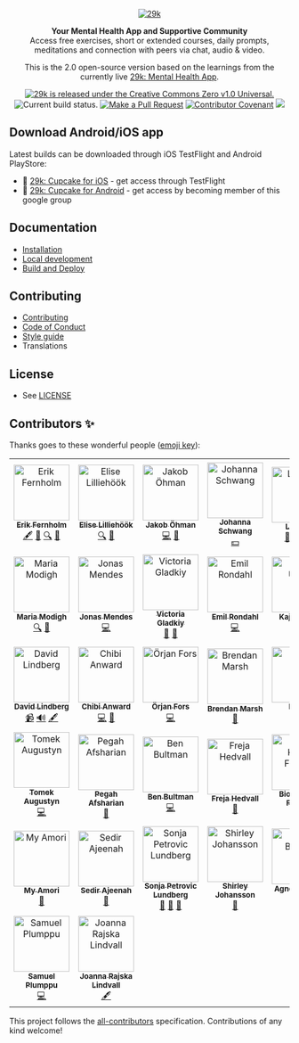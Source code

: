 <div align="center">

[![29k](https://user-images.githubusercontent.com/474066/174894987-58605dd7-86b8-4455-9c86-f17346f4e213.png)](https://29k.org)

</div>

<p align="center">
  <strong>Your Mental Health App and Supportive Community</strong></br>
  Access free exercises, short or extended courses, daily prompts, meditations and connection with peers via chat, audio & video.
</p>

<p align="center">
  This is the 2.0 open-source version based on the learnings from the currently live <a href="https://app.29k.org/download">29k: Mental Health App</a>.
</p>

<p align="center">
  <a href="https://github.com/29ki/29k/blob/HEAD/LICENSE">
    <img src="https://img.shields.io/github/license/29ki/29k" alt="29k is released under the Creative Commons Zero v1.0 Universal." />
  </a>
  <img src="https://github.com/29ki/29k/actions/workflows/test.yml/badge.svg" alt="Current build status." />
  <a href="http://makeapullrequest.com"><img src="https://img.shields.io/badge/PRs-welcome-brightgreen.svg" alt="Make a Pull Request"></a>
  <a href="docs/code_of_conduct.md"><img src="https://img.shields.io/badge/Contributor%20Covenant-2.1-4baaaa.svg" alt="Contributor Covenant"></a>
  <!-- ALL-CONTRIBUTORS-BADGE:START - Do not remove or modify this section -->
<a href="#contributors-"><img src="https://img.shields.io/badge/all_contributors-37-orange.svg?style=flat-square" atl="All Contributors" /></a>
<!-- ALL-CONTRIBUTORS-BADGE:END -->
</p>

## Download Android/iOS app

Latest builds can be downloaded through iOS TestFlight and Android PlayStore:

- 🍎 [29k: Cupcake for iOS](https://testflight.apple.com/join/0VdruQ6z) - get access through TestFlight
- 🤖 [29k: Cupcake for Android](https://groups.google.com/u/1/a/29k.org/g/android-beta-test) - get access by becoming member of this google group



## Documentation
* [Installation](/docs/INSTALLATION.md)
* [Local development](/docs/LOCAL_DEVELOPMENT.md)
* [Build and Deploy](/docs/BUILD_AND_DEPLOY.md)

## Contributing
* [Contributing](/docs/CONTRIBUTING.md)
* [Code of Conduct](/docs/CODE_OF_CONDUCT.md)
* [Style guide](/docs/STYLE_GUIDE.md)
* Translations

## License
* See [LICENSE](/LICENSE)

## Contributors ✨

Thanks goes to these wonderful people ([emoji key](https://allcontributors.org/docs/en/emoji-key)):

<!-- ALL-CONTRIBUTORS-LIST:START - Do not remove or modify this section -->
<!-- prettier-ignore-start -->
<!-- markdownlint-disable -->
<table>
  <tbody>
    <tr>
      <td align="center"><a href="https://www.linkedin.com/in/lyckoaktivist/"><img src="https://user-images.githubusercontent.com/474066/193298795-f0dc1b28-f4e4-4232-b0fd-01ab174e655c.png?s=100" width="100px;" alt="Erik Fernholm"/><br /><sub><b>Erik Fernholm</b></sub></a><br /><a href="#content" title="Content">🖋</a> <a href="#research" title="Research">🔬</a> <a href="#fundingFinding" title="Funding Finding">🔍</a> <a href="#business" title="Business development">💼</a></td>
      <td align="center"><a href="https://www.linkedin.com/in/eliselilliehook/"><img src="https://user-images.githubusercontent.com/474066/193298663-bf7038bd-a060-4d2c-bd14-6828eb0d7d27.png?s=100" width="100px;" alt="Elise Lilliehöök"/><br /><sub><b>Elise Lilliehöök</b></sub></a><br /><a href="#fundingFinding" title="Funding Finding">🔍</a> <a href="#business" title="Business development">💼</a></td>
      <td align="center"><a href="https://github.com/gewfy"><img src="https://avatars.githubusercontent.com/u/474066?v=4?s=100" width="100px;" alt="Jakob Öhman"/><br /><sub><b>Jakob Öhman</b></sub></a><br /><a href="https://github.com/29ki/29k/commits?author=gewfy" title="Code">💻</a> <a href="#business-gewfy" title="Business development">💼</a></td>
      <td align="center"><a href="https://www.linkedin.com/in/johanna-schwang-61309943/"><img src="https://user-images.githubusercontent.com/474066/193298848-bc63a7ee-58b5-4cb1-af9e-0e894fd2113a.png?s=100" width="100px;" alt="Johanna Schwang"/><br /><sub><b>Johanna Schwang</b></sub></a><br /><a href="#financial" title="Financial">💵</a></td>
      <td align="center"><a href="https://github.com/Lisa29k"><img src="https://avatars.githubusercontent.com/u/113595061?v=4?s=100" width="100px;" alt="Lisa29k"/><br /><sub><b>Lisa29k</b></sub></a><br /><a href="#design-Lisa29k" title="Design">🎨</a> <a href="#projectManagement-Lisa29k" title="Project Management">📆</a> <a href="#userTesting-Lisa29k" title="User Testing">📓</a> <a href="#business-Lisa29k" title="Business development">💼</a></td>
      <td align="center"><a href="https://www.linkedin.com/in/fredrik-livheim-53692172/"><img src="https://user-images.githubusercontent.com/474066/193298744-ea7d4d74-fa7b-4062-badf-d167fd08eb5e.png?s=100" width="100px;" alt="Fredrik Livheim"/><br /><sub><b>Fredrik Livheim</b></sub></a><br /><a href="#fundingFinding" title="Funding Finding">🔍</a> <a href="#research" title="Research">🔬</a> <a href="#content" title="Content">🖋</a> <a href="#business" title="Business development">💼</a></td>
      <td align="center"><a href="http://29k.org"><img src="https://avatars.githubusercontent.com/u/113593919?v=4?s=100" width="100px;" alt="Jenny Rickardsson"/><br /><sub><b>Jenny Rickardsson</b></sub></a><br /><a href="#content-jrrjenny" title="Content">🖋</a> <a href="#research-jrrjenny" title="Research">🔬</a> <a href="#business-jrrjenny" title="Business development">💼</a></td>
    </tr>
    <tr>
      <td align="center"><a href="https://www.linkedin.com/in/maria-modigh-666b7738/"><img src="https://user-images.githubusercontent.com/474066/193298544-5f01d508-e75c-4cc9-8a9e-e922b73a4245.png?s=100" width="100px;" alt="Maria Modigh"/><br /><sub><b>Maria Modigh</b></sub></a><br /><a href="#fundingFinding" title="Funding Finding">🔍</a> <a href="#business" title="Business development">💼</a></td>
      <td align="center"><a href="https://github.com/Nipher"><img src="https://avatars.githubusercontent.com/u/7523828?v=4?s=100" width="100px;" alt="Jonas Mendes"/><br /><sub><b>Jonas Mendes</b></sub></a><br /><a href="https://github.com/29ki/29k/commits?author=Nipher" title="Code">💻</a></td>
      <td align="center"><a href="https://www.linkedin.com/in/victoria-gladkiy-0444a7163/"><img src="https://user-images.githubusercontent.com/474066/193298946-24b0a875-9507-46c2-ad6d-4b96ee808f11.png?s=100" width="100px;" alt="Victoria Gladkiy"/><br /><sub><b>Victoria Gladkiy</b></sub></a><br /><a href="#data" title="Data">🔣</a> <a href="#blog" title="Blogposts">📝</a></td>
      <td align="center"><a href="https://github.com/swemail"><img src="https://avatars.githubusercontent.com/u/1139207?v=4?s=100" width="100px;" alt="Emil Rondahl"/><br /><sub><b>Emil Rondahl</b></sub></a><br /><a href="https://github.com/29ki/29k/commits?author=swemail" title="Code">💻</a></td>
      <td align="center"><a href="http://kajsaunge.se"><img src="https://avatars.githubusercontent.com/u/9316860?v=4?s=100" width="100px;" alt="Kajsa Unge"/><br /><sub><b>Kajsa Unge</b></sub></a><br /><a href="https://github.com/29ki/29k/commits?author=kajsaunge" title="Code">💻</a> <a href="#design-kajsaunge" title="Design">🎨</a></td>
      <td align="center"><a href="https://github.com/kapostints"><img src="https://avatars.githubusercontent.com/u/113690434?v=4?s=100" width="100px;" alt="kapostints"/><br /><sub><b>kapostints</b></sub></a><br /><a href="#design-kapostints" title="Design">🎨</a></td>
      <td align="center"><a href="https://www.linkedin.com/in/jorgers/"><img src="https://user-images.githubusercontent.com/474066/193447343-e7560fd4-a57d-4a36-9e12-28bcbd0e9f9e.png?s=100" width="100px;" alt="Jorge Ribeiro dos Santos"/><br /><sub><b>Jorge Ribeiro dos Santos</b></sub></a><br /><a href="#translation" title="Translation">🌍</a> <a href="#projectManagement" title="Project Management">📆</a></td>
    </tr>
    <tr>
      <td align="center"><a href="https://www.linkedin.com/in/david-lindberg-10808319b/"><img src="https://user-images.githubusercontent.com/474066/193299100-a66f4126-191d-4cf2-843b-aa7ae317a40f.png?s=100" width="100px;" alt="David Lindberg"/><br /><sub><b>David Lindberg</b></sub></a><br /><a href="#video" title="Videos">📹</a> <a href="#audio" title="Audio">🔊</a> <a href="#content" title="Content">🖋</a></td>
      <td align="center"><a href="https://www.linkedin.com/in/chibianward/"><img src="https://user-images.githubusercontent.com/474066/193445918-1264d8be-f883-4e75-80d4-d0f1cac6d4dd.png?s=100" width="100px;" alt="Chibi Anward"/><br /><sub><b>Chibi Anward</b></sub></a><br /><a href="https://github.com/29ki/29k/commits?author=" title="Code">💻</a> <a href="#design" title="Design">🎨</a></td>
      <td align="center"><a href="https://github.com/op"><img src="https://avatars.githubusercontent.com/u/55245?v=4?s=100" width="100px;" alt="Örjan Fors"/><br /><sub><b>Örjan Fors</b></sub></a><br /><a href="https://github.com/29ki/29k/commits?author=Op" title="Code">💻</a></td>
      <td align="center"><a href="https://www.linkedin.com/in/bamarsh/"><img src="https://user-images.githubusercontent.com/474066/193446315-b8c5bb27-a535-4ef4-a10d-787a8df83982.png?s=100" width="100px;" alt="Brendan Marsh"/><br /><sub><b>Brendan Marsh</b></sub></a><br /><a href="#projectManagement" title="Project Management">📆</a></td>
      <td align="center"><a href="https://github.com/Pelsin"><img src="https://avatars.githubusercontent.com/u/5345892?v=4?s=100" width="100px;" alt="Pelsin"/><br /><sub><b>Pelsin</b></sub></a><br /><a href="https://github.com/29ki/29k/commits?author=Pelsin" title="Code">💻</a></td>
      <td align="center"><a href="https://www.linkedin.com/in/thorarinnjohannsson/"><img src="https://user-images.githubusercontent.com/474066/193446075-13de066d-eecb-41f2-84c6-6103ec2c1f33.png?s=100" width="100px;" alt="Thorarinn Johannsson"/><br /><sub><b>Thorarinn Johannsson</b></sub></a><br /><a href="#design" title="Design">🎨</a></td>
      <td align="center"><a href="https://github.com/namvu9"><img src="https://user-images.githubusercontent.com/474066/193447154-e1f1fd7c-5605-4d64-8ae4-02c8f5fe03ab.png?s=100" width="100px;" alt="Nam Vu"/><br /><sub><b>Nam Vu</b></sub></a><br /><a href="https://github.com/29ki/29k/commits?author=namvu9" title="Code">💻</a></td>
    </tr>
    <tr>
      <td align="center"><a href="http://play.blog2t.net"><img src="https://avatars.githubusercontent.com/u/28712?v=4?s=100" width="100px;" alt="Tomek Augustyn"/><br /><sub><b>Tomek Augustyn</b></sub></a><br /><a href="https://github.com/29ki/29k/commits?author=og2t" title="Code">💻</a></td>
      <td align="center"><a href="https://www.linkedin.com/in/pegah-afsharian-70788051/"><img src="https://user-images.githubusercontent.com/474066/193445889-f8be8530-a063-4aeb-a030-baf744d4f2df.png?s=100" width="100px;" alt="Pegah Afsharian"/><br /><sub><b>Pegah Afsharian</b></sub></a><br /><a href="#projectManagement" title="Project Management">📆</a></td>
      <td align="center"><a href="https://github.com/bbultman"><img src="https://avatars.githubusercontent.com/u/8900487?v=4?s=100" width="100px;" alt="Ben Bultman"/><br /><sub><b>Ben Bultman</b></sub></a><br /><a href="https://github.com/29ki/29k/commits?author=bbultman" title="Code">💻</a></td>
      <td align="center"><a href="https://www.linkedin.com/in/frejahedvall/"><img src="https://user-images.githubusercontent.com/474066/193446264-fce5264a-2cda-43e2-a01a-29715398c110.png?s=100" width="100px;" alt="Freja Hedvall"/><br /><sub><b>Freja Hedvall</b></sub></a><br /><a href="#design" title="Design">🎨</a></td>
      <td align="center"><a href="https://www.linkedin.com/in/thorarinnjohannsson/"><img src="https://user-images.githubusercontent.com/474066/193446234-6dadc115-fd4b-4711-8a24-637373d1caae.png?s=100" width="100px;" alt="Biola Kadiri Fischer"/><br /><sub><b>Biola Kadiri Fischer</b></sub></a><br /><a href="#design" title="Design">🎨</a></td>
      <td align="center"><a href="https://reimertz.co"><img src="https://avatars.githubusercontent.com/u/625287?v=4?s=100" width="100px;" alt="Piérre Reimertz"/><br /><sub><b>Piérre Reimertz</b></sub></a><br /><a href="https://github.com/29ki/29k/commits?author=reimertz" title="Code">💻</a></td>
      <td align="center"><a href="https://www.linkedin.com/in/therese-colliander-77744710b/"><img src="https://user-images.githubusercontent.com/474066/193299045-2bc4bddc-16ae-4a1f-a747-289964549ba8.png?s=100" width="100px;" alt="Therese Colliander"/><br /><sub><b>Therese Colliander</b></sub></a><br /><a href="#video" title="Videos">📹</a> <a href="#audio" title="Audio">🔊</a> <a href="#content" title="Content">🖋</a></td>
    </tr>
    <tr>
      <td align="center"><a href="https://www.linkedin.com/in/myamori/"><img src="https://user-images.githubusercontent.com/474066/193447190-02e4f42d-063e-4539-8652-7dc804b8fe08.png?s=100" width="100px;" alt="My Amori"/><br /><sub><b>My Amori</b></sub></a><br /><a href="#userTesting" title="User Testing">📓</a></td>
      <td align="center"><a href="https://www.linkedin.com/in/sedirajeenah/"><img src="https://user-images.githubusercontent.com/474066/193447002-fbd7d024-3272-42b0-9cd1-36a2237e9c79.png?s=100" width="100px;" alt="Sedir Ajeenah"/><br /><sub><b>Sedir Ajeenah</b></sub></a><br /><a href="#projectManagement" title="Project Management">📆</a></td>
      <td align="center"><a href="https://www.linkedin.com/in/sonja-petrovic-lundberg/"><img src="https://user-images.githubusercontent.com/474066/193299185-668be8ac-1b78-4700-9f9e-c10eefe83caf.png?s=100" width="100px;" alt="Sonja Petrovic Lundberg"/><br /><sub><b>Sonja Petrovic Lundberg</b></sub></a><br /><a href="#projectManagement" title="Project Management">📆</a> <a href="#data" title="Data">🔣</a> <a href="#business" title="Business development">💼</a></td>
      <td align="center"><a href="https://www.linkedin.com/in/sjohansson/"><img src="https://user-images.githubusercontent.com/474066/193445797-71d7feae-d6f5-46cd-ad03-2561bb8be0fc.png?s=100" width="100px;" alt="Shirley Johansson"/><br /><sub><b>Shirley Johansson</b></sub></a><br /><a href="#business" title="Business development">💼</a></td>
      <td align="center"><a href="https://www.linkedin.com/in/agnesbranny/"><img src="https://user-images.githubusercontent.com/474066/193298988-abea4f98-5c83-4df5-9a03-b0e4071a639f.png?s=100" width="100px;" alt="Agnes Branny"/><br /><sub><b>Agnes Branny</b></sub></a><br /><a href="#research" title="Research">🔬</a> <a href="#content" title="Content">🖋</a></td>
      <td align="center"><a href="https://www.linkedin.com/in/jacqueline-levi-292065ab/"><img src="https://user-images.githubusercontent.com/474066/193299146-c6eda64c-8ba8-4482-9177-71ef2d54537c.png?s=100" width="100px;" alt="Jacqueline Levi"/><br /><sub><b>Jacqueline Levi</b></sub></a><br /><a href="#research" title="Research">🔬</a> <a href="#content" title="Content">🖋</a></td>
      <td align="center"><a href="https://github.com/chrismact"><img src="https://avatars.githubusercontent.com/u/81088775?v=4?s=100" width="100px;" alt="chrismact"/><br /><sub><b>chrismact</b></sub></a><br /><a href="#design-chrismact" title="Design">🎨</a> <a href="#userTesting-chrismact" title="User Testing">📓</a></td>
    </tr>
    <tr>
      <td align="center"><a href="https://samuelplumppu.se"><img src="https://avatars.githubusercontent.com/u/6125097?v=4?s=100" width="100px;" alt="Samuel Plumppu"/><br /><sub><b>Samuel Plumppu</b></sub></a><br /><a href="https://github.com/29ki/29k/commits?author=Greenheart" title="Code">💻</a></td>
      <td align="center"><a href="https://www.linkedin.com/in/joanna-rajska-lindvall-3a1b26129/"><img src="https://user-images.githubusercontent.com/474066/193447103-6742ff02-9ec6-4100-955a-0beaa7abaf74.png?s=100" width="100px;" alt="Joanna Rajska Lindvall"/><br /><sub><b>Joanna Rajska Lindvall</b></sub></a><br /><a href="#content" title="Content">🖋</a></td>
    </tr>
  </tbody>
  <tfoot>
    
  </tfoot>
</table>

<!-- markdownlint-restore -->
<!-- prettier-ignore-end -->

<!-- ALL-CONTRIBUTORS-LIST:END -->

This project follows the [all-contributors](https://github.com/all-contributors/all-contributors) specification. Contributions of any kind welcome!
